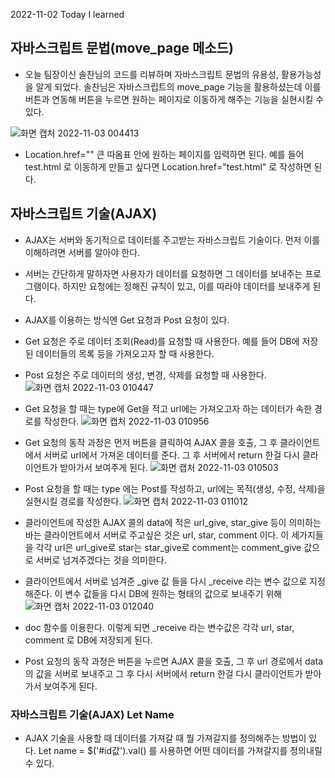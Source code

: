 2022-11-02 Today I learned

## 자바스크립트 문법(move_page 메소드)

- 오늘 팀장이신 솔찬님의 코드를 리뷰하며 자바스크립트 문법의 유용성, 활용가능성을 알게 되었다.
  솔찬님은 자바스크립트의 move_page 기능을 활용하셨는데 이를 버튼과 연동해 버튼을 누르면
  원하는 페이지로 이동하게 해주는 기능을 실현시킬 수 있다.

![화면 캡처 2022-11-03 004413](https://user-images.githubusercontent.com/115538330/199535187-cd7bcd2f-6c1e-4523-a614-614c546fe268.png)
- Location.href="" 큰 따옴표 안에 원하는 페이지를 입력하면 된다. 예를 들어 test.html 로 이동하게
  만들고 싶다면 Location.href="test.html" 로 작성하면 된다.

## 자바스크립트 기술(AJAX)

- AJAX는 서버와 동기적으로 데이터를 주고받는 자바스크립트 기술이다.
  먼저 이를 이해하려면 서버를 알아야 한다.
- 서버는 간단하게 말하자면 사용자가 데이터를 요청하면 그 데이터를 보내주는 프로그램이다.
  하지만 요청에는 정해진 규칙이 있고, 이를 따라야 데이터를 보내주게 된다.
- AJAX를 이용하는 방식엔 Get 요청과 Post 요청이 있다.
- Get 요청은 주로 데이터 조회(Read)를 요청할 때 사용한다.
  예를 들어 DB에 저장된 데이터들의 목록 등을 가져오고자 할 때 사용한다.
- Post 요청은 주로 데이터의 생성, 변경, 삭제를 요청할 때 사용한다.
  ![화면 캡처 2022-11-03 010447](https://user-images.githubusercontent.com/115538330/199540779-a54e1ccb-9f1e-4048-98f6-56f04d1c1d45.png)
- Get 요청을 할 때는 type에 Get을 적고 url에는 가져오고자 하는 데이터가 속한 경로를 작성한다.
  ![화면 캡처 2022-11-03 010956](https://user-images.githubusercontent.com/115538330/199541895-5d105b5e-1b40-490b-b787-4e2291dfce2b.png)

- Get 요청의 동작 과정은 먼저 버튼을 클릭하여 AJAX 콜을 호출, 그 후 클라이언트에서 서버로 url에서 가져온
  데이터를 준다. 그 후 서버에서 return 한걸 다시 클라이언트가 받아가서 보여주게 된다.
  ![화면 캡처 2022-11-03 010503](https://user-images.githubusercontent.com/115538330/199542022-f6311fed-377b-49d7-865d-b3a93c847dd8.png)
- Post 요청을 할 때는 type 에는 Post를 작성하고, url에는 목적(생성, 수정, 삭제)을 실현시킬 경로를
  작성한다.
  ![화면 캡처 2022-11-03 011012](https://user-images.githubusercontent.com/115538330/199542572-8fd71896-7857-4e95-887e-ca4617f993a9.png)
- 클라이언트에 작성한 AJAX 콜의 data에 적은 url_give, star_give 등이 의미하는 바는
  클라이언트에서 서버로 주고싶은 것은 url, star, comment 이다. 이 세가지들을 각각
  url은 url_give로 star는 star_give로 comment는 comment_give 값으로 서버로 넘겨주겠다는 것을
  의미한다.
- 클라이언트에서 서버로 넘겨준 _give 값 들을 다시 _receive 라는 변수 값으로 지정해준다.
  이 변수 값들을 다시 DB에 원하는 형태의 값으로 보내주기 위해
  ![화면 캡처 2022-11-03 012040](https://user-images.githubusercontent.com/115538330/199544426-12fb11f9-da5f-45cf-a638-b4cb6eb0da70.png)
- doc 함수를 이용한다. 이렇게 되면 _receive 라는 변수값은 각각 url, star, comment 로 DB에 저장되게 된다.
- Post 요청의 동작 과정은 버튼을 누르면 AJAX 콜을 호출, 그 후 url 경로에서 data의 값을 서버로 보내주고
  그 후 다시 서버에서 return 한걸 다시 클라이언트가 받아가서 보여주게 된다.

### 자바스크립트 기술(AJAX) Let Name
- AJAX 기술을 사용할 때 데이터를 가져갈 때 뭘 가져갈지를 정의해주는 방법이 있다.
  Let name = $('#id값').val() 를 사용하면 어떤 데이터를 가져갈지를 정의내릴 수 있다. 

